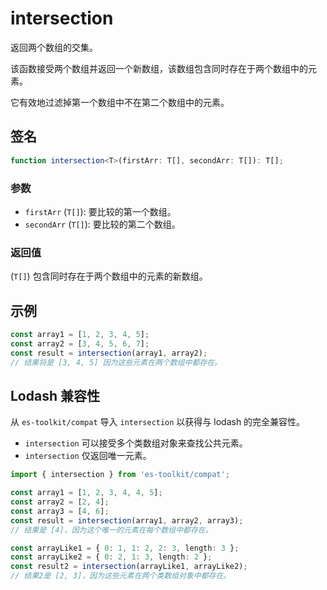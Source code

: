 # intersection

返回两个数组的交集。

该函数接受两个数组并返回一个新数组，该数组包含同时存在于两个数组中的元素。

它有效地过滤掉第一个数组中不在第二个数组中的元素。

## 签名

```typescript
function intersection<T>(firstArr: T[], secondArr: T[]): T[];
```

### 参数

- `firstArr` (`T[]`): 要比较的第一个数组。
- `secondArr` (`T[]`): 要比较的第二个数组。

### 返回值

(`T[]`) 包含同时存在于两个数组中的元素的新数组。

## 示例

```typescript
const array1 = [1, 2, 3, 4, 5];
const array2 = [3, 4, 5, 6, 7];
const result = intersection(array1, array2);
// 结果将是 [3, 4, 5] 因为这些元素在两个数组中都存在。
```

## Lodash 兼容性

从 `es-toolkit/compat` 导入 `intersection` 以获得与 lodash 的完全兼容性。

- `intersection` 可以接受多个类数组对象来查找公共元素。
- `intersection` 仅返回唯一元素。

```typescript
import { intersection } from 'es-toolkit/compat';

const array1 = [1, 2, 3, 4, 4, 5];
const array2 = [2, 4];
const array3 = [4, 6];
const result = intersection(array1, array2, array3);
// 结果是 [4]，因为这个唯一的元素在每个数组中都存在。

const arrayLike1 = { 0: 1, 1: 2, 2: 3, length: 3 };
const arrayLike2 = { 0: 2, 1: 3, length: 2 };
const result2 = intersection(arrayLike1, arrayLike2);
// 结果2是 [2, 3]，因为这些元素在两个类数组对象中都存在。
```
